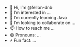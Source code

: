 - 👋 Hi, I’m @fellon-dnb
- 👀 I’m interested in ...
- 🌱 I’m currently learning Java
- 💞️ I’m looking to collaborate on ...
- 📫 How to reach me ...
- 😄 Pronouns: ...
- ⚡ Fun fact: ...

<!---
fellon-dnb/fellon-dnb is a ✨ special ✨ repository because its `README.md` (this file) appears on your GitHub profile.
You can click the Preview link to take a look at your changes.
--->

